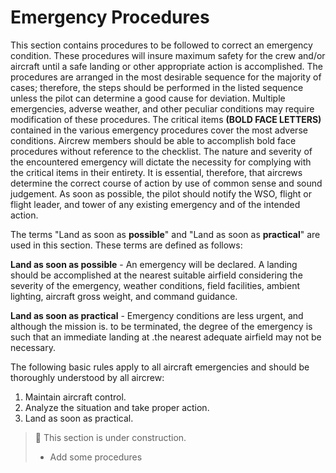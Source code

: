 # Emergency Procedures

<!-- would be cool to have some emergency "frame" (2-colored stripe around page) like in manual -->

This section contains procedures to be followed to correct
an emergency condition. These procedures will insure
maximum safety for the crew and/or aircraft until a safe
landing or other appropriate action is accomplished. The
procedures are arranged in the most desirable sequence
for the majority of cases; therefore, the steps should be
performed in the listed sequence unless the pilot can
determine a good cause for deviation. Multiple
emergencies, adverse weather, and other peculiar
conditions may require modification of these procedures.
The critical items **(BOLD FACE LETTERS)** contained in the
various emergency procedures cover the most adverse
conditions. Aircrew members should be able to accomplish
bold face procedures without reference to the checklist.
The nature and severity of the encountered emergency
will dictate the necessity for complying with the critical
items in their entirety. It is essential, therefore, that
aircrews determine the correct course of action by use of
common sense and sound judgement. As soon as possible,
the pilot should notify the WSO, flight or flight leader, and
tower of any existing emergency and of the intended
action.

The terms "Land as soon as **possible**" and "Land as soon
as **practical**" are used in this section. These terms are
defined as follows:

**Land as soon as possible** - An emergency will be declared.
A landing should be accomplished at the nearest suitable
airfield considering the severity of the emergency,
weather conditions, field facilities, ambient lighting,
aircraft gross weight, and command guidance.

**Land as soon as practical** - Emergency conditions are less
urgent, and although the mission is. to be terminated, the
degree of the emergency is such that an immediate
landing at .the nearest adequate airfield may not be
necessary.

The following basic rules apply to all aircraft emergencies
and should be thoroughly understood by all aircrew:

1. Maintain aircraft control.
2. Analyze the situation and take proper action.
3. Land as soon as practical.

<!-- TODO: maybe add warning from the flight manual -->
> 🚧 This section is under construction.
>
> * Add some procedures

